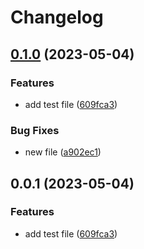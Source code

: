 # Changelog

## [0.1.0](https://github.com/msamec/release-please/compare/v0.0.1...v0.1.0) (2023-05-04)


### Features

* add test file ([609fca3](https://github.com/msamec/release-please/commit/609fca34854db2ce324960894e61f2274716ef04))


### Bug Fixes

* new file ([a902ec1](https://github.com/msamec/release-please/commit/a902ec18c25576d514fc0fc0622601dd04277c01))

## 0.0.1 (2023-05-04)


### Features

* add test file ([609fca3](https://github.com/msamec/release-please/commit/609fca34854db2ce324960894e61f2274716ef04))
